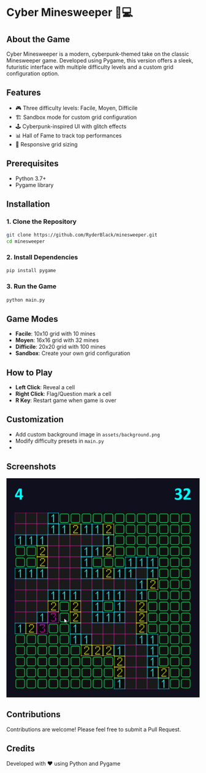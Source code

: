 # Cyber Minesweeper 🚩💻

## About the Game
Cyber Minesweeper is a modern, cyberpunk-themed take on the classic Minesweeper game. Developed using Pygame, this version offers a sleek, futuristic interface with multiple difficulty levels and a custom grid configuration option.

## Features
- 🎮 Three difficulty levels: Facile, Moyen, Difficile
- 🏗️ Sandbox mode for custom grid configuration
- 🕹️ Cyberpunk-inspired UI with glitch effects
- 📊 Hall of Fame to track top performances
- 🌈 Responsive grid sizing

## Prerequisites
- Python 3.7+
- Pygame library

## Installation

### 1. Clone the Repository
```bash
git clone https://github.com/RyderBlack/minesweeper.git
cd minesweeper
```

### 2. Install Dependencies
```bash
pip install pygame
```

### 3. Run the Game
```bash
python main.py
```

## Game Modes
- **Facile**: 10x10 grid with 10 mines
- **Moyen**: 16x16 grid with 32 mines
- **Difficile**: 20x20 grid with 100 mines
- **Sandbox**: Create your own grid configuration

## How to Play
- **Left Click**: Reveal a cell
- **Right Click**: Flag/Question mark a cell
- **R Key**: Restart game when game is over

## Customization
- Add custom background image in `assets/background.png`
- Modify difficulty presets in `main.py`
- 
## Screenshots
![Game Screenshot](./screenshot_minesweeper.png)

## Contributions
Contributions are welcome! Please feel free to submit a Pull Request.

## Credits
Developed with ❤️ using Python and Pygame
